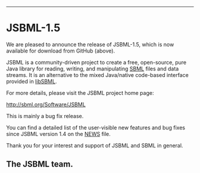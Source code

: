 -------------------------
# JSBML-1.5


We are pleased to announce the release of JSBML-1.5, which is now available for download from GitHub (above).

JSBML is a community-driven project to create a free, open-source, pure Java library for reading, writing, and manipulating
[SBML](http://sbml.org) files and data streams. It is an alternative to the mixed Java/native code-based interface provided 
in [libSBML](http://sbml.org/Software/libSBML).

For more details, please visit the JSBML project home page:

<http://sbml.org/Software/JSBML>

This is mainly a bug fix release. 

You can find a detailed list of the user-visible new features and bug fixes since JSBML version 1.4 on the [NEWS](NEWS.md) file.

Thank you for your interest and support of JSBML and SBML in general.

## The JSBML team.
 
